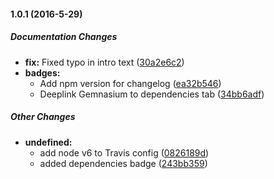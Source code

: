 #### 1.0.1 (2016-5-29)

##### Documentation Changes

* **fix:** Fixed typo in intro text ([30a2e6c2](https://github.com/fvdm/nodejs-zonevision/commit/30a2e6c2e32d7be3d6a318f78e330ec424e15561))
* **badges:**
  * Add npm version for changelog ([ea32b546](https://github.com/fvdm/nodejs-zonevision/commit/ea32b54616d1e99aaf024890c50e8c169f5b39b2))
  * Deeplink Gemnasium to dependencies tab ([34bb6adf](https://github.com/fvdm/nodejs-zonevision/commit/34bb6adf60ae397d1c17d7b2c555fd4acb5698c9))

##### Other Changes

* **undefined:**
  * add node v6 to Travis config ([0826189d](https://github.com/fvdm/nodejs-zonevision/commit/0826189dc9df48563aac99ef83eb1ddeb254deec))
  * added dependencies badge ([243bb359](https://github.com/fvdm/nodejs-zonevision/commit/243bb35998d36a10a4bc278a9147186e39f350d7))

